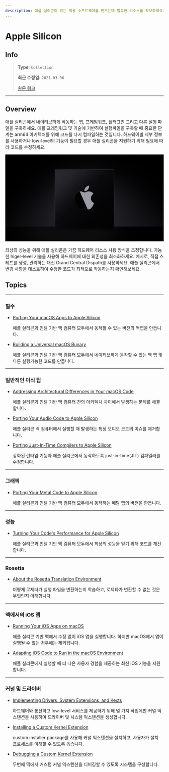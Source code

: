 ```yaml
---
description: 애플 실리콘이 있는 맥용 소프트웨어를 만드는데 필요한 리소스를 확보하세요.
---
```


# Apple Silicon

## Info
> **Type**: `Collection`
>
> **최근 수정일**: `2021-03-06`
>
> [원문 링크](https://developer.apple.com/documentation/apple_silicon)

---

## Overview

애플 실리콘에서 네이티브하게 작동하는 앱, 프레임워크, 플러그인 그리고 다른 실행 파일을 구축하세요. 애플 프레임워크 및 기술에 기반하여 실행파일을 구축할 때 중요한 단계는 arm64 아키텍처를 위해 코드를 다시 컴파일하는 것입니다. 하드웨어별 세부 정보를 사용하거나 low-level의 기능이 필요할 경우 애플 실리콘을 지원하기 위해 필요에 따라 코드를 수정하세요. 

![Figure1](Resource/appleSilicon_figure1.png)

최상의 성능을 위해 애플 실리콘은 가끔 하드웨어 리소스 사용 방식을 조정합니다. 가능한 higer-level 기술을 사용해 하드웨어에 대한 의존성을 최소화하세요. 예시로, 직접 스레드를 생성, 관리하는 대신 Grand Central Dispath를 사용하세요. 애플 실리콘에서 변경 사항을 테스트하여 수정한 코드가 최적으로 작동하는지 확인해보세요.



## Topics

---

### 필수

- [Porting Your macOS Apps to Apple Silicon](https://developer.apple.com/documentation/xcode/porting_your_macos_apps_to_apple_silicon)

  애플 실리콘과 인텔 기반 맥 컴퓨터 모두에서 동작할 수 있는 버전의 맥앱을 만듭니다.

- [Building a Universal macOS Bunary](https://developer.apple.com/documentation/xcode/building_a_universal_macos_binary)

  애플 실리콘과 인텔 기반 맥 컴퓨터 모두에서 네이티브하게 동작할 수 있는 맥 앱 및 다른 실행가능한 코드를 만듭니다.

---

### 일반적인 이식 팁

- [Addressing Architectural Differences in Your macOS Code](https://developer.apple.com/documentation/apple_silicon/addressing_architectural_differences_in_your_macos_code)

  애플 실리콘과 인텔 기반 맥 컴퓨터 간의 아키텍처 차이에서 발생하는 문제를 해결합니다.

- [Porting Your Audio Code to Apple Silicon](https://developer.apple.com/documentation/audiounit/porting_your_audio_code_to_apple_silicon)

  애플 실리콘 맥 컴퓨터에서 실행할 때 발생하는 특정 오디오 코드의 이슈를 제거합니다.

- [Porting Just-In-Time Compilers to Apple Silicon](https://developer.apple.com/documentation/apple_silicon/porting_just-in-time_compilers_to_apple_silicon)

  강화된 런타임 기능과 애플 실리콘에서 동작하도록 just-in-time(JIT) 컴파일러를 수정합니다.

---

### 그래픽

- [Porting Your Metal Code to Apple Silicon](https://developer.apple.com/documentation/metal/porting_your_metal_code_to_apple_silicon)

  애플 실리콘과 인텔 기반 맥 컴퓨터 모두에서 동작하는 메탈 앱의 버전을 만듭니다.

---

### 성능

- [Turning Your Code's Performance for Apple Silicon](https://developer.apple.com/documentation/os/workgroups/tuning_your_code_s_performance_for_apple_silicon)

  애플 실리콘과 인텔 기반 맥 컴퓨터 모두에서 최상의 성능을 얻기 위해 코드를 개선합니다.

---

### Rosetta

- [About the Rosetta Translation Environment](https://developer.apple.com/documentation/apple_silicon/about_the_rosetta_translation_environment)

  어떻게 로제타가 실행 파일을 변환하는지 학습하고, 로제타가 변환할 수 없는 것은 무엇인지 이해합니다.

---

### 맥에서의 iOS 앱

- [Running Your iOS Apps on macOS](https://developer.apple.com/documentation/apple_silicon/running_your_ios_apps_on_macos)

  애플 실리콘 기반 맥에서 수정 없이 iOS 앱을 실행합니다. 하지만 macOS에서 앱이 실행될 수 없는 경우에는 제외됩니다.
  
- [Adapting iOS Code to Run in the macOS Environment](https://developer.apple.com/documentation/apple_silicon/adapting_ios_code_to_run_in_the_macos_environment)

  애플 실리콘에서 실행할 때 더 나은 사용자 경험을 제공하는 최신 iOS 기능을 지원합니다.

---

### 커널 및 드라이버

- [Implementing Drivers, System Extensions, and Kexts](https://developer.apple.com/documentation/apple_silicon/implementing_drivers_system_extensions_and_kexts)

  하드웨어와 통신하고 low-level 서비스를 제공하기 위해 몇 가지 작업에만 커널 익스텐션을 사용하여 드라이버 및 시스템 익스텐션을 생성합니다.

- [Installing a Custom Kernel Extension](https://developer.apple.com/documentation/apple_silicon/installing_a_custom_kernel_extension)

  custom installer package를 사용해 커널 익스텐션을 설치하고, 사용자가 설치 프로세스를 이해할 수 있도록 돕습니다.

- [Debugging a Custom Kernel Extension](https://developer.apple.com/documentation/apple_silicon/debugging_a_custom_kernel_extension)

  두번째 맥에서 커스텀 커널 익스텐션을 디버깅할 수 있도록 시스템을 구성합니다.
